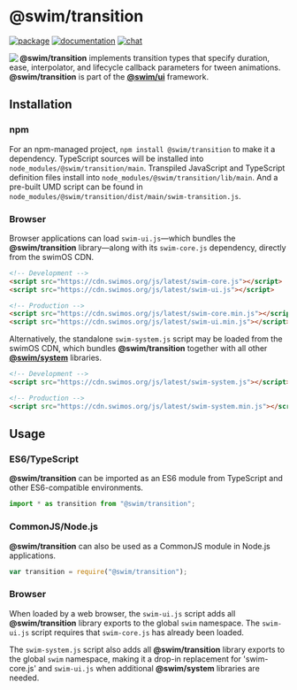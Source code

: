 # @swim/transition

[![package](https://img.shields.io/npm/v/@swim/transition.svg)](https://www.npmjs.com/package/@swim/transition)
[![documentation](https://img.shields.io/badge/doc-TypeDoc-blue.svg)](https://docs.swimos.org/js/latest/modules/_swim_transition.html)
[![chat](https://img.shields.io/badge/chat-Gitter-green.svg)](https://gitter.im/swimos/community)

<a href="https://www.swimos.org"><img src="https://docs.swimos.org/readme/marlin-blue.svg" align="left"></a>

**@swim/transition** implements transition types that specify duration, ease,
interpolator, and lifecycle callback parameters for tween animations.
**@swim/transition** is part of the [**@swim/ui**](https://github.com/swimos/swim/tree/master/swim-system-js/swim-ui-js/@swim/ui)
framework.

## Installation

### npm

For an npm-managed project, `npm install @swim/transition` to make it a dependency.
TypeScript sources will be installed into `node_modules/@swim/transition/main`.
Transpiled JavaScript and TypeScript definition files install into
`node_modules/@swim/transition/lib/main`.  And a pre-built UMD script can
be found in `node_modules/@swim/transition/dist/main/swim-transition.js`.

### Browser

Browser applications can load `swim-ui.js`—which bundles the **@swim/transition**
library—along with its `swim-core.js` dependency, directly from the swimOS CDN.

```html
<!-- Development -->
<script src="https://cdn.swimos.org/js/latest/swim-core.js"></script>
<script src="https://cdn.swimos.org/js/latest/swim-ui.js"></script>

<!-- Production -->
<script src="https://cdn.swimos.org/js/latest/swim-core.min.js"></script>
<script src="https://cdn.swimos.org/js/latest/swim-ui.min.js"></script>
```

Alternatively, the standalone `swim-system.js` script may be loaded
from the swimOS CDN, which bundles **@swim/transition** together with all other
[**@swim/system**](https://github.com/swimos/swim/tree/master/swim-system-js/@swim/system)
libraries.

```html
<!-- Development -->
<script src="https://cdn.swimos.org/js/latest/swim-system.js"></script>

<!-- Production -->
<script src="https://cdn.swimos.org/js/latest/swim-system.min.js"></script>
```

## Usage

### ES6/TypeScript

**@swim/transition** can be imported as an ES6 module from TypeScript and other
ES6-compatible environments.

```typescript
import * as transition from "@swim/transition";
```

### CommonJS/Node.js

**@swim/transition** can also be used as a CommonJS module in Node.js applications.

```javascript
var transition = require("@swim/transition");
```

### Browser

When loaded by a web browser, the `swim-ui.js` script adds all
**@swim/transition** library exports to the global `swim` namespace.  The
`swim-ui.js` script requires that `swim-core.js` has already been loaded.

The `swim-system.js` script also adds all **@swim/transition** library exports
to the global `swim` namespace, making it a drop-in replacement for
'swim-core.js' and `swim-ui.js` when additional **@swim/system**
libraries are needed.
